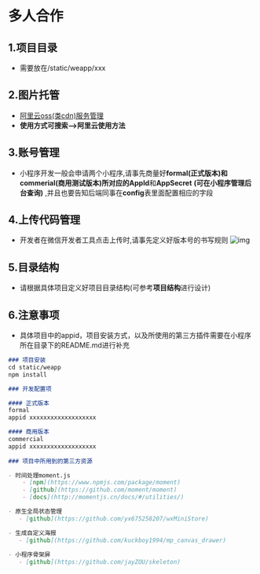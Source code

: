 # 多人合作

## 1.项目目录
- 需要放在/static/weapp/xxx
## 2.图片托管
- [阿里云oss(类cdn)服务管理](http://www.net.cn/)
- **使用方式可搜索-->阿里云使用方法**
## 3.账号管理
- 小程序开发一般会申请两个小程序,请事先商量好**formal(正式版本)**和**commerial(商用测试版本)**所对应的**AppId**和**AppSecret** **(可在小程序管理后台查询)** ,并且也要告知后端同事在**config**表里面配置相应的字段
## 4.上传代码管理
- 开发者在微信开发者工具点击上传时,请事先定义好版本号的书写规则
![img](https://iqidao.oss-cn-shanghai.aliyuncs.com/static_resources/docs/WX20190227-155825.png)
## 5.目录结构
- 请根据具体项目定义好项目目录结构(可参考**项目结构**进行设计)
## 6.注意事项
- 具体项目中的appid，项目安装方式，以及所使用的第三方插件需要在小程序所在目录下的README.md进行补充

```md
### 项目安装
cd static/weapp
npm install

### 开发配置项

#### 正式版本
formal
appid xxxxxxxxxxxxxxxxxxx

#### 商用版本
commercial
appid xxxxxxxxxxxxxxxxxxx
 
### 项目中所用到的第三方资源

- 时间处理moment.js
    - [npm](https://www.npmjs.com/package/moment)
    - [github](https://github.com/moment/moment)
    - [docs](http://momentjs.cn/docs/#/utilities/)

- 原生全局状态管理
   - [github](https://github.com/yx675258207/wxMiniStore)

- 生成自定义海报
   - [github](https://github.com/kuckboy1994/mp_canvas_drawer)
   
- 小程序骨架屏
   - [github](https://github.com/jayZOU/skeleton)
```
